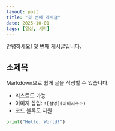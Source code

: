 ```yaml
---
layout: post
title: "첫 번째 게시글"
date: 2025-10-01
tags: [일상, 시작]
---
```


안녕하세요! 첫 번째 게시글입니다.

## 소제목

Markdown으로 쉽게 글을 작성할 수 있습니다.

- 리스트도 가능
- 이미지 삽입: `![설명](이미지주소)`
- 코드 블록도 지원
```python
print("Hello, World!")